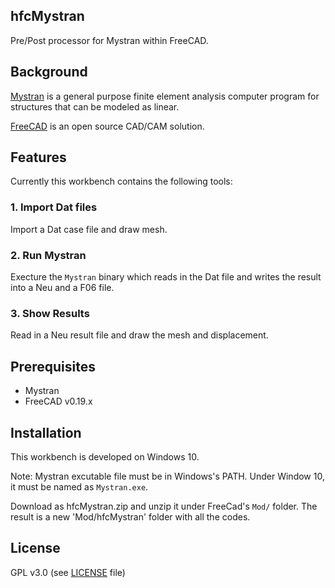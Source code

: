## hfcMystran
Pre/Post processor for Mystran within FreeCAD.

## Background
[Mystran](https://github.com/dr-bill-c/MYSTRAN) is a general purpose finite element analysis computer program for structures that can be modeled as linear.

[FreeCAD](https://freecadweb.org) is an open source CAD/CAM solution.

## Features 
Currently this workbench contains the following tools:

###  1. Import Dat files 
Import a Dat case file and draw mesh. 

### 2. Run Mystran
Execture the `Mystran` binary which reads in the Dat file and writes the result into a Neu and a F06 file.

### 3. Show Results
Read in a Neu result file and draw the mesh and displacement.

## Prerequisites

* Mystran
* FreeCAD v0.19.x

## Installation
This workbench is developed on Windows 10.  

Note: Mystran excutable file must be in Windows's PATH. Under Window 10, it must be named as `Mystran.exe`. 

Download as hfcMystran.zip and unzip it under FreeCad's `Mod/` folder. The result is a new 'Mod/hfcMystran' folder with all the codes.

## License
GPL v3.0 (see [LICENSE](LICENCE) file)
